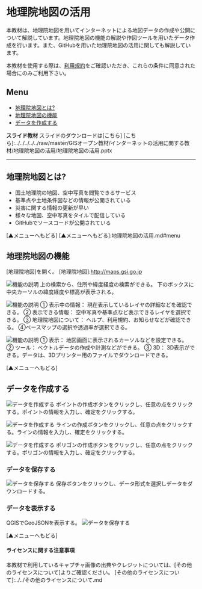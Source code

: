 # 地理院地図の活用
本教材は、地理院地図を用いてインターネットによる地図データの作成や公開について解説しています。地理院地図の機能の解説や作図ツールを用いたデータ作成を行います。また、GitHubを用いた地理院地図の活用に関しても解説しています。

本教材を使用する際は、[利用規約]をご確認いただき、これらの条件に同意された場合にのみご利用下さい。


[利用規約]:(../../../../master/利用規約.md)

**Menu**
------
* [地理院地図とは?](#地理院地図とは?)
* [地理院地図の機能](#地理院地図の機能)
* [データを作成する](#データを作成する)


**スライド教材**
スライドのダウンロードは[こちら]
[こちら]:../../../../../raw/master/GISオープン教材/インターネットの活用に関する教材/地理院地図の活用/地理院地図の活用.pptx

--------

## 地理院地図とは?

- 国土地理院の地図、空中写真を閲覧できるサービス
- 基準点や土地条件図などの情報が公開されている
- 災害に関する情報の更新が早い
- 様々な地図、空中写真をタイルで配信している
- GitHubでソースコードが公開されている

[▲メニューへもどる]
[▲メニューへもどる]:地理院地図の活用.md#menu

## 地理院地図の機能
[地理院地図]を開く。
[地理院地図]:http://maps.gsi.go.jp

![機能の説明](pic/gsipic_1.png)
上の検索から、住所や緯度経度の検索ができる。
下のボックスに中央カーソルの緯度経度や標高が表示される。

![機能の説明](pic/gsipic_2.png)
① 表示中の情報：
現在表示しているレイヤの詳細などを確認できる。
② 表示できる情報：
空中写真や基準点など表示できるレイヤを選択できる。
③ 地理院地図について：
ヘルプ、利用規約、お知らせなどが確認できる。
④ベースマップの選択や透過率が選択できる。

![機能の説明](pic/gsipic_3.png)
① 表示：
地図画面に表示されるカーソルなどを設定できる。
② ツール：
ベクトルデータの作成や計測などができる。
③ 3D：
3D表示ができる。データは、3Dプリンター用のファイルでダウンロードできる。

[▲メニューへもどる]

## データを作成する
![データを作成する](pic/gsipic_4.png)
ポイントの作成ボタンをクリックし、任意の点をクリックする。ポイントの情報を入力し、確定をクリックする。

![データを作成する](pic/gsipic_5.png)
ラインの作成ボタンをクリックし、任意の点をクリックする。ラインの情報を入力し、確定をクリックする。

![データを作成する](pic/gsipic_6.png)
ポリゴンの作成ボタンをクリックし、任意の点をクリックする。ポリゴンの情報を入力し、確定をクリックする。

### データを保存する
![データを保存する](pic/gsipic_7.png)
保存ボタンをクリックし、データ形式を選択しデータをダウンロードする。

### データを表示する
QGISでGeoJSONを表示する。
![データを保存する](pic/gsipic_8.png)

[▲メニューへもどる]

#### ライセンスに関する注意事項
本教材で利用しているキャプチャ画像の出典やクレジットについては、[その他のライセンスについて]よりご確認ください。
[その他のライセンスについて]:../../その他のライセンスについて.md

